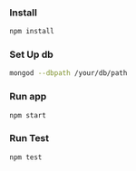 ### Install
```bash
npm install
```

### Set Up db
```bash
mongod --dbpath /your/db/path
```

### Run app
```bash
npm start
```

### Run Test
```bash
npm test
```